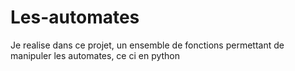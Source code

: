 # Les-automates
Je realise dans ce projet, un ensemble de fonctions permettant de manipuler les automates, ce ci en python

